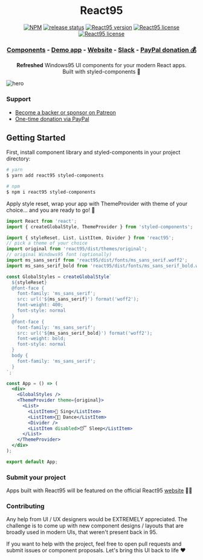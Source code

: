 <h1 align="center">React95</h1>

<p align="center">
  <a href="https://www.npmjs.com/package/react95"><img src="https://flat.badgen.net/npm/dt/react95" alt="NPM" /></a>
  <a href="https://github.com/arturbien/React95/actions/workflows/release.yml"><img src="https://github.com/arturbien/React95/actions/workflows/release.yml/badge.svg" alt="release status" /></a>
  <a href="https://www.npmjs.com/package/react95"><img src="https://flat.badgen.net/npm/v/react95" alt="React95 version" /></a>
  <a href="https://www.npmjs.com/package/react95"><img src="https://flat.badgen.net/npm/license/react95" alt="React95 license" /></a>
  <a href="https://twitter.com/intent/follow?screen_name=react95_io"><img src="https://img.shields.io/twitter/follow/react95_io" alt="React95 license" /></a>
</p>
<h3 align="center">
  <a href="https://storybook.react95.io/?path=/story/window--default">Components</a> -
  <a href="https://coins95.web.app/">Demo app</a> -
  <a href="https://react95.io/">Website</a> -
  <a href="https://join.slack.com/t/react95/shared_invite/enQtOTA1NzEyNjAyNTc4LWYxZjU3NWRiMWJlMGJiMjhkNzE2MDA3ZmZjZDc1YmY0ODdlZjMwZDA1NWJiYWExYmY1NTJmNmE4OWVjNWFhMTE">Slack</a> -
  <a href="https://www.paypal.me/react95">PayPal donation 💰</a>
</h3>
<p align="center">
  <b>Refreshed</b> Windows95 UI components for your modern React apps. <br /> Built with styled-components 💅</p>

![hero](https://user-images.githubusercontent.com/28541613/81947711-28b05580-9601-11ea-964a-c3a6de998496.png)

### Support

- [Become a backer or sponsor on Patreon](https://www.patreon.com/arturbien)
- [One-time donation via PayPal](https://www.paypal.me/react95)

## Getting Started

First, install component library and styled-components in your project directory:

```sh
# yarn
$ yarn add react95 styled-components

# npm
$ npm i react95 styled-components
```

Apply style reset, wrap your app with ThemeProvider with theme of your choice... and you are ready to go! 🚀

```jsx
import React from 'react';
import { createGlobalStyle, ThemeProvider } from 'styled-components';

import { styleReset, List, ListItem, Divider } from 'react95';
// pick a theme of your choice
import original from 'react95/dist/themes/original';
// original Windows95 font (optionally)
import ms_sans_serif from 'react95/dist/fonts/ms_sans_serif.woff2';
import ms_sans_serif_bold from 'react95/dist/fonts/ms_sans_serif_bold.woff2';

const GlobalStyles = createGlobalStyle`
  ${styleReset}
  @font-face {
    font-family: 'ms_sans_serif';
    src: url('${ms_sans_serif}') format('woff2');
    font-weight: 400;
    font-style: normal
  }
  @font-face {
    font-family: 'ms_sans_serif';
    src: url('${ms_sans_serif_bold}') format('woff2');
    font-weight: bold;
    font-style: normal
  }
  body {
    font-family: 'ms_sans_serif';
  }
`;

const App = () => (
  <div>
    <GlobalStyles />
    <ThemeProvider theme={original}>
      <List>
        <ListItem>🎤 Sing</ListItem>
        <ListItem>💃🏻 Dance</ListItem>
        <Divider />
        <ListItem disabled>😴 Sleep</ListItem>
      </List>
    </ThemeProvider>
  </div>
);

export default App;
```

### Submit your project

Apps built with React95 will be featured on the official React95 [website](https://react95.io) 🤟🏻

### Contributing

Any help from UI / UX designers would be EXTREMELY appreciated. The challenge is to come up with new component designs / layouts that are broadly used in modern UIs, that weren't present back in 95.

If you want to help with the project, feel free to open pull requests and submit issues or component proposals. Let's bring this UI back to life ♥️
